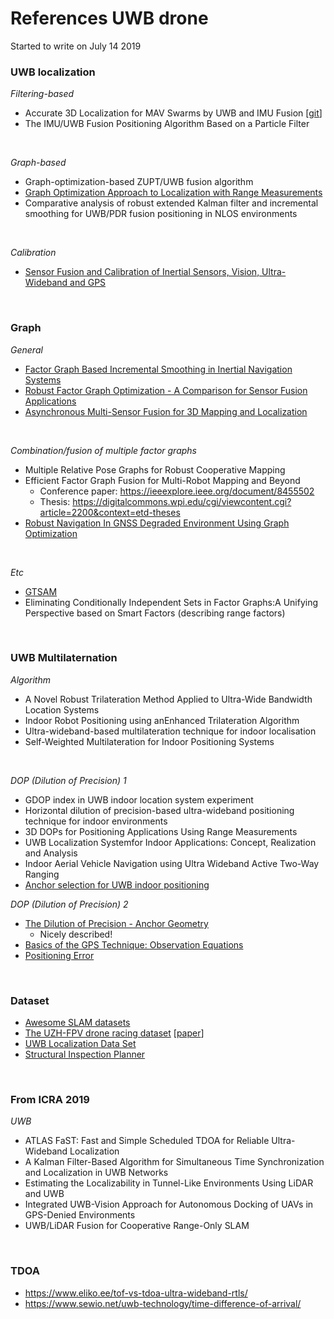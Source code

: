 # References UWB drone

Started to write on July 14 2019
<br/>


### UWB localization
*Filtering-based*
- Accurate 3D Localization for MAV Swarms by UWB and IMU Fusion [[git](https://github.com/lijx10/uwb-localization)]
- The IMU/UWB Fusion Positioning Algorithm Based on a Particle Filter
<br/>

*Graph-based*
- Graph-optimization-based ZUPT/UWB fusion algorithm
- [Graph Optimization Approach to Localization with Range Measurements](https://arxiv.org/pdf/1802.10276.pdf)
- Comparative analysis of robust extended Kalman filter and incremental smoothing for UWB/PDR fusion positioning in NLOS environments
<br/>

*Calibration*
- [Sensor Fusion and Calibration of Inertial Sensors, Vision, Ultra-Wideband and GPS](http://user.it.uu.se/~thosc112/team/hol2011.pdf)
<br/>


### Graph 
*General*
- [Factor Graph Based Incremental Smoothing in Inertial Navigation Systems](https://indelman.github.io/ANPL-Website/Publications/Indelman12fusion_ppt.pdf)
- [Robust Factor Graph Optimization - A Comparison for Sensor Fusion Applications](https://www.tu-chemnitz.de/etit/proaut/publications/etfa16.pdf)
- [Asynchronous Multi-Sensor Fusion for 3D Mapping and Localization](http://udel.edu/~ghuang/papers/tr_async.pdf)
<br/>

*Combination/fusion of multiple factor graphs*
- Multiple Relative Pose Graphs for Robust Cooperative Mapping
- Efficient Factor Graph Fusion for Multi-Robot Mapping and Beyond
  - Conference paper: https://ieeexplore.ieee.org/document/8455502
  - Thesis: https://digitalcommons.wpi.edu/cgi/viewcontent.cgi?article=2200&context=etd-theses
- [Robust Navigation In GNSS Degraded Environment Using Graph Optimization](https://arxiv.org/pdf/1806.08899.pdf)
<br/>

*Etc*
- [GTSAM](https://gtsam.org/)
- Eliminating Conditionally Independent Sets in Factor Graphs:A Unifying Perspective based on Smart Factors (describing range factors)
<br/>



### UWB Multilaternation
*Algorithm*
- A Novel Robust Trilateration Method Applied to Ultra-Wide Bandwidth Location Systems
- Indoor Robot Positioning using anEnhanced Trilateration Algorithm
- Ultra-wideband-based multilateration technique for indoor localisation
- Self-Weighted Multilateration for Indoor Positioning Systems
<br/>

*DOP (Dilution of Precision) 1*
- GDOP index in UWB indoor location system experiment
- Horizontal dilution of precision-based ultra-wideband positioning technique for indoor environments
- 3D DOPs for Positioning Applications Using Range Measurements
- UWB Localization Systemfor Indoor Applications: Concept, Realization and Analysis
- Indoor Aerial Vehicle Navigation using Ultra Wideband Active Two-Way Ranging
- [Anchor selection for UWB indoor positioning](https://onlinelibrary.wiley.com/doi/10.1002/ett.3598)

*DOP (Dilution of Precision) 2*
- [The Dilution of Precision - Anchor Geometry](https://www.sewio.net/the-dilution-of-precision-anchor-geometry/)
  - Nicely described!
- [Basics of the GPS Technique: Observation Equations](http://www.nbmg.unr.edu/staff/pdfs/Blewitt%20Basics%20of%20gps.pdf)
- [Positioning Error](https://gssc.esa.int/navipedia/index.php/Positioning_Error)
<br/>


### Dataset
- [Awesome SLAM datasets](https://sites.google.com/view/awesome-slam-datasets/)
- [The UZH-FPV drone racing dataset](http://rpg.ifi.uzh.ch/uzh-fpv.html) [[paper](http://rpg.ifi.uzh.ch/docs/ICRA19_Delmerico.pdf)]
- [UWB Localization Data Set](https://github.com/ewine-project/UWB-localization/tree/master/data/localization)
- [Structural Inspection Planner](https://github.com/ethz-asl/StructuralInspectionPlanner/wiki/Example-Results)
<br/>


### From ICRA 2019
*UWB*
- ATLAS FaST: Fast and Simple Scheduled TDOA for Reliable Ultra-Wideband Localization
- A Kalman Filter-Based Algorithm for Simultaneous Time Synchronization and Localization in UWB Networks
- Estimating the Localizability in Tunnel-Like Environments Using LiDAR and UWB
- Integrated UWB-Vision Approach for Autonomous Docking of UAVs in GPS-Denied Environments
- UWB/LiDAR Fusion for Cooperative Range-Only SLAM
<br/>


### TDOA
- https://www.eliko.ee/tof-vs-tdoa-ultra-wideband-rtls/
- https://www.sewio.net/uwb-technology/time-difference-of-arrival/




